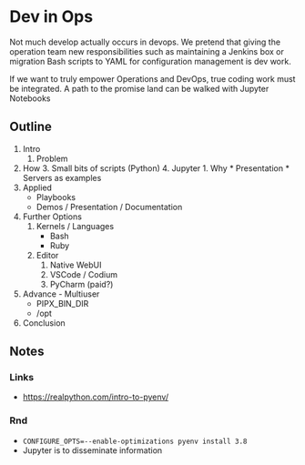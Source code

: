 # Dev in Ops

Not much develop actually occurs in devops. We pretend that giving the operation team new responsibilities such as maintaining a Jenkins box or migration Bash scripts to YAML for configuration management is dev work.

If we want to truly empower Operations and DevOps, true coding work must be integrated. A path to the promise land can be walked with Jupyter Notebooks

## Outline
1. Intro
	1. Problem
2. How
	3. Small bits of scripts (Python)
	4. Jupyter
		1. Why
			* Presentation
			* Servers as examples
3. Applied
	* Playbooks
	* Demos / Presentation / Documentation
4. Further Options
	1. Kernels / Languages
		* Bash
		* Ruby
	2. Editor
		1. Native WebUI
		2. VSCode / Codium
		3. PyCharm (paid?)
5. Advance - Multiuser
	* PIPX_BIN_DIR
	* /opt
6. Conclusion

## Notes

### Links
* https://realpython.com/intro-to-pyenv/

### Rnd

* ```CONFIGURE_OPTS=--enable-optimizations pyenv install 3.8```
* Jupyter is to disseminate information
<!--stackedit_data:
eyJoaXN0b3J5IjpbLTExMTY2NTA4MjgsLTc0MzE5NDUzMCwtOD
IwNzk1NDY2LC00OTgwMDA5NjcsMTIzODM3Njc5MSwxNjUwODk2
MDUsNzQ4OTQ5NTExXX0=
-->